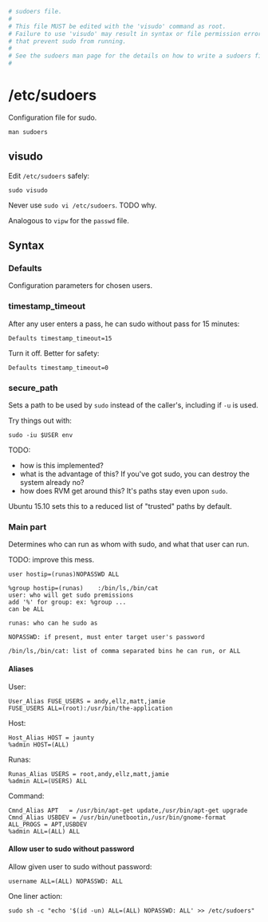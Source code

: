 ```sh
# sudoers file.
#
# This file MUST be edited with the 'visudo' command as root.
# Failure to use 'visudo' may result in syntax or file permission errors
# that prevent sudo from running.
#
# See the sudoers man page for the details on how to write a sudoers file.
#
```

# /etc/sudoers

Configuration file for sudo.

    man sudoers

## visudo

Edit `/etc/sudoers` safely:

    sudo visudo

Never use `sudo vi /etc/sudoers`. TODO why.

Analogous to `vipw` for the `passwd` file.

## Syntax

### Defaults

Configuration parameters for chosen users.

### timestamp_timeout

After any user enters a pass, he can sudo without pass for 15 minutes:

    Defaults timestamp_timeout=15

Turn it off. Better for safety:

    Defaults timestamp_timeout=0

### secure_path

Sets a path to be used by `sudo` instead of the caller's, including if `-u` is used.

Try things out with:

    sudo -iu $USER env

TODO:

- how is this implemented?
- what is the advantage of this? If you've got sudo, you can destroy the system already no?
- how does RVM get around this? It's paths stay even upon `sudo`.

Ubuntu 15.10 sets this to a reduced list of "trusted" paths by default.

### Main part

Determines who can run as whom with sudo, and what that user can run.

TODO: improve this mess.

    user hostip=(runas)NOPASSWD ALL

    %group hostip=(runas)    :/bin/ls,/bin/cat
    user: who will get sudo premissions
    add '%' for group: ex: %group ...
    can be ALL

    runas: who can he sudo as

    NOPASSWD: if present, must enter target user's password

    /bin/ls,/bin/cat: list of comma separated bins he can run, or ALL

#### Aliases

User:

    User_Alias FUSE_USERS = andy,ellz,matt,jamie
    FUSE_USERS ALL=(root):/usr/bin/the-application

Host:

    Host_Alias HOST = jaunty
    %admin HOST=(ALL)

Runas:

    Runas_Alias USERS = root,andy,ellz,matt,jamie
    %admin ALL=(USERS) ALL

Command:

    Cmnd_Alias APT   = /usr/bin/apt-get update,/usr/bin/apt-get upgrade
    Cmnd_Alias USBDEV = /usr/bin/unetbootin,/usr/bin/gnome-format
    ALL_PROGS = APT,USBDEV
    %admin ALL=(ALL) ALL

#### Allow user to sudo without password

Allow given user to sudo without password:

    username ALL=(ALL) NOPASSWD: ALL

One liner action:

    sudo sh -c "echo '$(id -un) ALL=(ALL) NOPASSWD: ALL' >> /etc/sudoers"
